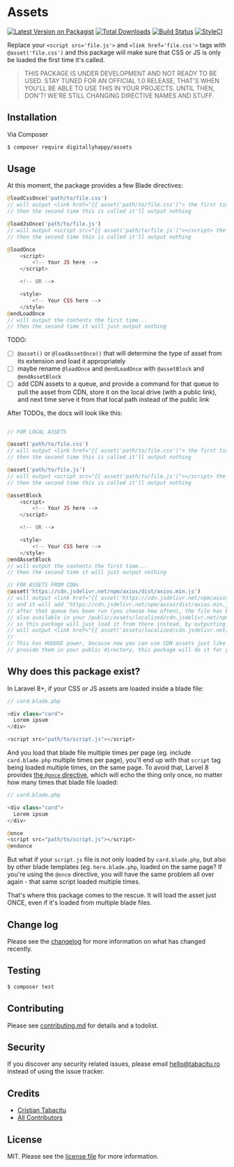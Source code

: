 # Assets

[![Latest Version on Packagist][ico-version]][link-packagist]
[![Total Downloads][ico-downloads]][link-downloads]
[![Build Status][ico-travis]][link-travis]
[![StyleCI][ico-styleci]][link-styleci]

Replace your `<script src='file.js'>` and `<link href='file.css'>` tags with `@asset('file.css')` and this package will make sure that CSS or JS is only be loaded the first time it's called.

> THIS PACKAGE IS UNDER DEVELOPMENT AND NOT READY TO BE USED. STAY TUNED FOR AN OFFICIAL 1.0 RELEASE, THAT'S WHEN YOU'LL BE ABLE TO USE THIS IN YOUR PROJECTS. UNTIL THEN, DON'T! WE'RE STILL CHANGING DIRECTIVE NAMES AND STUFF.

## Installation

Via Composer

``` bash
$ composer require digitallyhappy/assets
```

## Usage

At this moment, the package provides a few Blade directives:

```php
@loadCssOnce('path/to/file.css')
// will output <link href="{{ asset('path/to/file.css')"> the first time
// then the second time this is called it'll output nothing

@loadJsOnce('path/to/file.js')
// will output <script src="{{ asset('path/to/file.js')"></script> the first time
// then the second time this is called it'll output nothing

@loadOnce
    <script>
        <!-- Your JS here -->
    </script>

    <!-- OR -->

    <style>
        <!-- Your CSS here -->
    </style>
@endLoadOnce
// will output the contents the first time...
// then the second time it will just output nothing
```

TODO:
- [ ] `@asset()` or `@loadAssetOnce()` that will determine the type of asset from its extension and load it appropriately
- [ ] maybe rename `@loadOnce` and `@endLoadOnce` with `@assetBlock` and `@endAssetBlock`
- [ ] add CDN assets to a queue, and provide a command for that queue to pull the asset from CDN, store it on the local drive (with a public link), and next time serve it from that local path instead of the public link

After TODOs, the docs will look like this:

```php

// FOR LOCAL ASSETS

@asset('path/to/file.css')
// will output <link href="{{ asset('path/to/file.css')"> the first time
// then the second time this is called it'll output nothing

@asset('path/to/file.js')
// will output <script src="{{ asset('path/to/file.js')"></script> the first time
// then the second time this is called it'll output nothing

@assetBlock
    <script>
        <!-- Your JS here -->
    </script>

    <!-- OR -->

    <style>
        <!-- Your CSS here -->
    </style>
@endAssetBlock
// will output the contents the first time...
// then the second time it will just output nothing

// FOR ASSETS FROM CDNs
@asset('https://cdn.jsdelivr.net/npm/axios/dist/axios.min.js')
// will output <link href="{{ asset('https://cdn.jsdelivr.net/npm/axios/dist/axios.min.js')"> the first time
// and it will add 'https://cdn.jsdelivr.net/npm/axios/dist/axios.min.js' to a queue of files to be downloaded;
// after that queue has been run (you choose how often), the file has been "localized", which means it's
// also available in your /public/assets/localized/cdn.jsdelivr.net/npm/axios/dist/axios.min.js
// so this package will just load it from there instead, by outputting
// will output <link href="{{ asset('assets/localized/cdn.jsdelivr.net/npm/axios/dist/axios.min.js')">
//
// This has HUUUGE power, because now you can use CDN assets just like they were local. You do NOT have to
// provide them in your public directory, this package will do it for you.
```
## Why does this package exist?

In Laravel 8+, if your CSS or JS assets are loaded inside a blade file:

```php
// card.blade.php

<div class="card">
  Lorem ipsum
</div>

<script src="path/to/script.js"></script>
```

And you load that blade file multiple times per page (eg. include `card.blade.php` multiple times per page), you'll end up with that `script` tag being loaded multiple times, on the same page. To avoid that, Larvel 8 provides [the `@once` directive](https://laravel.com/docs/8.x/blade#the-once-directive), which will echo the thing only once, no matter how many times that blade file loaded:

```php
// card.blade.php

<div class="card">
  Lorem ipsum
</div>

@once
<script src="path/to/script.js"></script>
@endonce
```

But what if your `script.js` file is not only loaded by `card.blade.php`, but also by other blade templates (eg. `hero.blade.php`, loaded on the same page? If you're using the `@once` directive, you will have the same problem all over again - that same script loaded multiple times.

That's where this package comes to the rescue. It will load the asset just ONCE, even if it's loaded from multiple blade files.

## Change log

Please see the [changelog](changelog.md) for more information on what has changed recently.

## Testing

``` bash
$ composer test
```

## Contributing

Please see [contributing.md](contributing.md) for details and a todolist.

## Security

If you discover any security related issues, please email hello@tabacitu.ro instead of using the issue tracker.

## Credits

- [Cristian Tabacitu][link-author]
- [All Contributors][link-contributors]

## License

MIT. Please see the [license file](license.md) for more information.

[ico-version]: https://img.shields.io/packagist/v/digitallyhappy/assets.svg?style=flat-square
[ico-downloads]: https://img.shields.io/packagist/dt/digitallyhappy/assets.svg?style=flat-square
[ico-travis]: https://img.shields.io/travis/digitallyhappy/assets/master.svg?style=flat-square
[ico-styleci]: https://styleci.io/repos/12345678/shield

[link-packagist]: https://packagist.org/packages/digitallyhappy/assets
[link-downloads]: https://packagist.org/packages/digitallyhappy/assets
[link-travis]: https://travis-ci.org/digitallyhappy/assets
[link-styleci]: https://styleci.io/repos/12345678
[link-author]: https://github.com/digitallyhappy
[link-contributors]: ../../contributors
